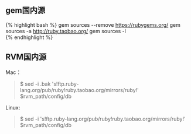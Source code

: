 ## gem国内源 ##

{% highlight  bash %}
	gem sources --remove https://rubygems.org/
	gem sources -a http://ruby.taobao.org/
	gem sources -l	
{% endhighlight %}

## RVM国内源 ##

Mac：

> $ sed -i .bak 's!ftp.ruby-lang.org/pub/ruby!ruby.taobao.org/mirrors/ruby!' $rvm_path/config/db

Linux:

> $ sed -i 's!ftp.ruby-lang.org/pub/ruby!ruby.taobao.org/mirrors/ruby!' $rvm_path/config/db


